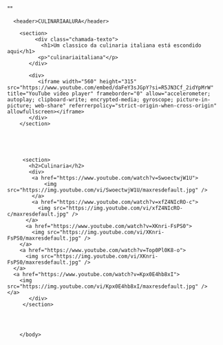 <html lang="pt-br"></html>

<head>
    <link rel="stylesheet" href="styles.css"/>
    <link rel="preconnet"  href="hhtps://.googleapis.com">
<link rel="preconnet" href="hhtps://fonts.gstatic.com" crossorigin>
<link href="https://fonts.googleapis.com/css2?family=Playwrite+GB+S:ital,wght@0,100..400;1,100..400&display=swap" rel="stylesheet">""
    <title>ALURACULINARIA</title>
</head>
<body>


      <header>CULINARIAALURA</header>

        <section>
             <div class="chamada-texto">
               <h1>Um classico da culinaria italiana está escondido aqui</h1>
              <p>"culinariaitaliana"</p>
           </div>

           <div>
              <iframe width="560" height="315" src="https://www.youtube.com/embed/daFeY3sJGpY?si=R5JN3Cf_2idYpMrW" title="YouTube video player" frameborder="0" allow="accelerometer; autoplay; clipboard-write; encrypted-media; gyroscope; picture-in-picture; web-share" referrerpolicy="strict-origin-when-cross-origin" allowfullscreen></iframe>
           </div>
        </section>





         <section>  
           <h2>Culinaria</h2>
           <div>
            <a href="https://www.youtube.com/watch?v=SwoectwjW1U">
                <img src="https://img.youtube.com/vi/SwoectwjW1U/maxresdefault.jpg" />
            </a>
            <a href="https://www.youtube.com/watch?v=xfZ4NIcRO-c">
              <img src="https://img.youtube.com/vi/xfZ4NIcRO-c/maxresdefault.jpg" />
          </a>
          <a href="https://www.youtube.com/watch?v=XKnri-FsPS0">
            <img src="https://img.youtube.com/vi/XKnri-FsPS0/maxresdefault.jpg" />
        </a>
        <a href="https://www.youtube.com/watch?v=Top0Pl0K8-o">
          <img src="https://img.youtube.com/vi/XKnri-FsPS0/maxresdefault.jpg" />
      </a>
      <a href="https://www.youtube.com/watch?v=Kpx0E4hb8xI">
        <img src="https://img.youtube.com/vi/Kpx0E4hb8xI/maxresdefault.jpg" />
    </a>
           </div>
         </section>




        </body>




</html>
